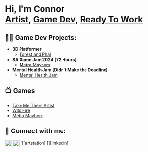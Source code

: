 <h1>Hi, I'm Connor <br/><a href="https://www.artstation.com/saibaproductions">Artist</a>, <a href="https://saibashadow.itch.io/">Game Dev</a>, <a href="https://www.linkedin.com/in/connor-munro-45321a185/">Ready To Work</a></h1>

<h2>👨‍💻 Game Dev Projects:</h2>

- <b>3D Platformer</b>
  - [Forest and Phal](https://github.com/SaibaChimera/Forest-and-Phal)
- <b>SA Game Jam 2024 [72 Hours]</b>
  - [Metro Mayhem](https://github.com/SaibaChimera/Metro-Mayhem) 
- <b>Mental Health Jam [Didn't Make the Deadline]</b>
  - [Mental Health Jam](https://github.com/SaibaChimera/Mental-Health-Jam)

<h2>📺 Games</h2>

- [Take Me There Artist](https://ashcubed.itch.io/take-me-there)
- [Wild Fire](https://simon-stockley.itch.io/wild-fire)
- [Metro Mayhem](https://saibashadow.itch.io/metro-mayhem)

<h2> 🤳 Connect with me:</h2>
[<img align="left" alt="JoshMadakor | YouTube" width="22px" src="https://cdn.jsdelivr.net/npm/simple-icons@v3/icons/artstation.svg" />][artstation]
[<img align="left" alt="JoshMadakor | LinkedIn" width="22px" src="https://cdn.jsdelivr.net/npm/simple-icons@v3/icons/linkedin.svg" />][linkedin]

[artstation]: https://www.artstation.com/saibaproductions
[linkedin]: https://www.linkedin.com/in/connor-munro-45321a185/

<!--

Here are some ideas to get you started:

- 🔭 I’m currently working on ...
- 🌱 I’m currently learning ...
- 👯 I’m looking to collaborate on ...
- 🤔 I’m looking for help with ...
- 💬 Ask me about ...
- 📫 How to reach me: ...
- 😄 Pronouns: ...
- ⚡ Fun fact: ...
-->
